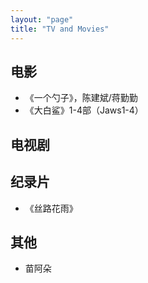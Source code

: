 ```yaml
---
layout: "page"
title: "TV and Movies"
---
```

## 电影
- 《一个勺子》，陈建斌/蒋勤勤
- 《大白鲨》1-4部（Jaws1-4）

## 电视剧

## 纪录片
- 《丝路花雨》

## 其他
- 苗阿朵
